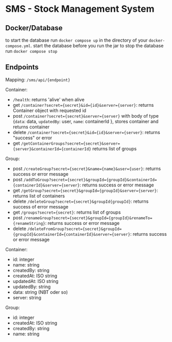 # SMS - Stock Management System

## Docker/Database
to start the database run `docker compose up` in the directory of your `docker-compose.yml`.
start the database before you run the jar
to stop the database run `docker compose stop`

## Endpoints

Mapping: `/sms/api/{endpoint}`

Container:
- `/health`: returns 'alive' when alive
- get `/container?secret={secret}&id={id}&server={server}`: returns Container object with requested id 
- post `/container?secret={secret}&server={server}` with body of type {`data`: data, `updatedBy`: user, `name`: containerId }, stores container and returns container
- delete `/container?secret={secret}&id={id}&server={server}`: returns "success" or error
- get `/getContainerGroups?secret={secret}&server={server}&containerId={containerId}` returns list of groups

Group:
- post `/createGroup?secret={secret}&name={name}&user={user}`: returns success or error message
- post `/addToGroup?secret={secret}&groupId={groupId}&containerId={containerId}&server={server}`: returns success or error message
- get `/getGroup?secret={secret}&groupId={groupId}&server={server}`: returns list of containers
- delete `/deleteGroup?secret={secret}&groupId{groupId}`: returns success of error message
- get `/groups?secret={secret}`: returns list of groups
- post `/renameGroup?secret={secret}&groupId={groupId}&renameTo={renameString}`: returns success or error message
- delete `/deleteFromGroup?secret={secret}&groupId={groupId}&containerId={containerId}&server={server}`: returns success or error message


Container:
- id: integer
- name: string
- createdBy: string
- createdAt: ISO string
- updatedAt: ISO string
- updatedBy: string
- data: string (NBT oder so)
- server: string

Group:
- id: integer
- createdAt: ISO string
- createdBy: string
- name: string